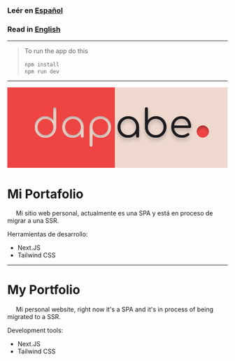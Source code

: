 ### Leér en [Español](#mi-portafolio)

### Read in [English](#my-portfolio) 
---
>To run the app do this
> ~~~ 
> npm install
> npm run dev
> ~~~
---

![Portfolio logo](public/preview.png)

# Mi Portafolio

&nbsp;&nbsp;&nbsp;&nbsp; Mi sitio web personal, actualmente es una SPA y está en proceso de migrar a una SSR.

Herramientas de desarrollo:
- Next.JS 
- Tailwind CSS

---

# My Portfolio

&nbsp;&nbsp;&nbsp;&nbsp; Mi personal website, right now it's a SPA and it's in process of being migrated to a SSR.

Development tools:
- Next.JS 
- Tailwind CSS
